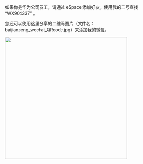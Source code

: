 如果你是华为公司员工，请通过 eSpace 添加好友，使用我的工号查找 “WX904337” 。

您还可以使用这里分享的二维码图片（文件名：baijianpeng_wechat_QRcode.jpg）来添加我的微信。

<img src="https://github.com/baijianpeng76/goodtest/blob/master/baijianpeng_wechat_QRcode.jpg" width="400px" />
